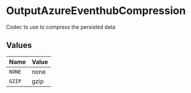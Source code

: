 # OutputAzureEventhubCompression

Codec to use to compress the persisted data


## Values

| Name   | Value  |
| ------ | ------ |
| `NONE` | none   |
| `GZIP` | gzip   |